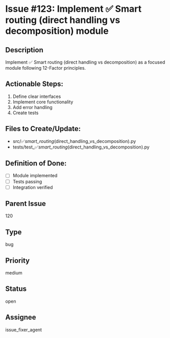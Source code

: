 # Issue #123: Implement ✅ Smart routing (direct handling vs decomposition) module

## Description
Implement ✅ Smart routing (direct handling vs decomposition) as a focused module following 12-Factor principles.

## Actionable Steps:
1. Define clear interfaces
2. Implement core functionality  
3. Add error handling
4. Create tests

## Files to Create/Update:
- src/✅_smart_routing_(direct_handling_vs_decomposition).py
- tests/test_✅_smart_routing_(direct_handling_vs_decomposition).py

## Definition of Done:
- [ ] Module implemented
- [ ] Tests passing
- [ ] Integration verified

## Parent Issue
120

## Type
bug

## Priority
medium

## Status
open

## Assignee
issue_fixer_agent
